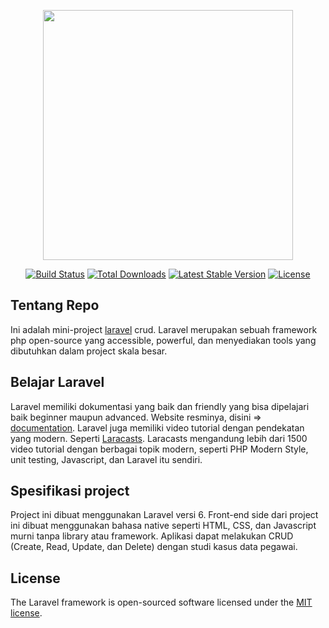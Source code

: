 <p align="center"><img src="https://res.cloudinary.com/dtfbvvkyp/image/upload/v1566331377/laravel-logolockup-cmyk-red.svg" width="400"></p>

<p align="center">
<a href="https://travis-ci.org/laravel/framework"><img src="https://travis-ci.org/laravel/framework.svg" alt="Build Status"></a>
<a href="https://packagist.org/packages/laravel/framework"><img src="https://poser.pugx.org/laravel/framework/d/total.svg" alt="Total Downloads"></a>
<a href="https://packagist.org/packages/laravel/framework"><img src="https://poser.pugx.org/laravel/framework/v/stable.svg" alt="Latest Stable Version"></a>
<a href="https://packagist.org/packages/laravel/framework"><img src="https://poser.pugx.org/laravel/framework/license.svg" alt="License"></a>
</p>

## Tentang Repo

Ini adalah mini-project [laravel](https://laravel.com/ "Web Laravel Official") crud. Laravel merupakan sebuah framework php open-source yang accessible, powerful, dan menyediakan tools yang dibutuhkan dalam project skala besar.

## Belajar Laravel

Laravel memiliki dokumentasi yang baik dan friendly yang bisa dipelajari baik beginner maupun advanced. Website resminya, disini => [documentation](https://laravel.com/docs). Laravel juga memiliki video tutorial dengan pendekatan yang modern. Seperti [Laracasts](https://laracasts.com). Laracasts mengandung lebih dari 1500 video tutorial dengan berbagai topik modern, seperti PHP Modern Style, unit testing, Javascript, dan Laravel itu sendiri.

## Spesifikasi project

Project ini dibuat menggunakan Laravel versi 6. Front-end side dari project ini dibuat menggunakan bahasa native seperti HTML, CSS, dan Javascript murni tanpa library atau framework. Aplikasi dapat melakukan CRUD (Create, Read, Update, dan Delete) dengan studi kasus data pegawai.

## License

The Laravel framework is open-sourced software licensed under the [MIT license](https://opensource.org/licenses/MIT).
